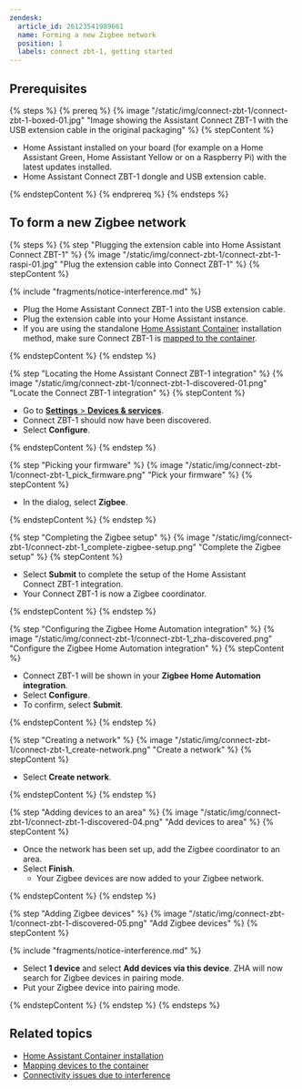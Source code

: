 ```yaml
---
zendesk:
  article_id: 26123541989661
  name: Forming a new Zigbee network
  position: 1
  labels: connect zbt-1, getting started
---
```


## Prerequisites

{% steps %}
{% prereq %}
{% image "/static/img/connect-zbt-1/connect-zbt-1-boxed-01.jpg" "Image showing the Assistant Connect&nbsp;ZBT-1 with the USB extension cable in the original packaging" %}
{% stepContent %}

- Home Assistant installed on your board (for example on a Home Assistant Green, Home Assistant Yellow or on a Raspberry Pi) with the latest updates installed.
- Home Assistant Connect&nbsp;ZBT-1 dongle and USB extension cable.

{% endstepContent %}
{% endprereq %}
{% endsteps %}

## To form a new Zigbee network

{% steps %}
{% step "Plugging the extension cable into Home Assistant Connect&nbsp;ZBT-1" %}
{% image "/static/img/connect-zbt-1/connect-zbt-1-raspi-01.jpg" "Plug the extension cable into Connect ZBT-1" %}
{% stepContent %}

{% include "fragments/notice-interference.md" %}

- Plug the Home Assistant Connect&nbsp;ZBT-1 into the USB extension cable.
- Plug the extension cable into your Home Assistant instance.
- If you are using the standalone [Home Assistant Container](https://www.home-assistant.io/docs/glossary/#home-assistant-container) installation method, make sure Connect ZBT-1 is [mapped to the container](https://www.home-assistant.io/installation/linux#exposing-devices).

{% endstepContent %}
{% endstep %}

{% step "Locating the Home Assistant Connect&nbsp;ZBT-1 integration" %}
{% image "/static/img/connect-zbt-1/connect-zbt-1-discovered-01.png" "Locate the Connect ZBT-1 integration" %}
{% stepContent %}

- Go to [**Settings** > **Devices & services**](https://my.home-assistant.io/redirect/integrations/).
- Connect ZBT-1 should now have been discovered.
- Select **Configure**.

{% endstepContent %}
{% endstep %}

{% step "Picking your firmware" %}
{% image "/static/img/connect-zbt-1/connect-zbt-1_pick_firmware.png" "Pick your firmware" %}
{% stepContent %}

- In the dialog, select **Zigbee**.

{% endstepContent %}
{% endstep %}

{% step "Completing the Zigbee setup" %}
{% image "/static/img/connect-zbt-1/connect-zbt-1_complete-zigbee-setup.png" "Complete the Zigbee setup" %}
{% stepContent %}

- Select **Submit** to complete the setup of the Home Assistant Connect&nbsp;ZBT-1 integration.
- Your Connect ZBT-1 is now a Zigbee coordinator.

{% endstepContent %}
{% endstep %}

{% step "Configuring the Zigbee Home Automation integration" %}
{% image "/static/img/connect-zbt-1/connect-zbt-1_zha-discovered.png" "Configure the Zigbee Home Automation integration" %}
{% stepContent %}

- Connect ZBT-1 will be shown in your **Zigbee Home Automation integration**.
- Select **Configure**.
- To confirm, select **Submit**.

{% endstepContent %}
{% endstep %}

{% step "Creating a network" %}
{% image "/static/img/connect-zbt-1/connect-zbt-1_create-network.png" "Create a network" %}
{% stepContent %}

- Select **Create network**.

{% endstepContent %}
{% endstep %}

{% step "Adding devices to an area" %}
{% image "/static/img/connect-zbt-1/connect-zbt-1-discovered-04.png" "Add devices to area" %}
{% stepContent %}

- Once the network has been set up, add the Zigbee coordinator to an area.
- Select **Finish**.
  - Your Zigbee devices are now added to your Zigbee network.

{% endstepContent %}
{% endstep %}

{% step "Adding Zigbee devices" %}
{% image "/static/img/connect-zbt-1/connect-zbt-1-discovered-05.png" "Add Zigbee devices" %}
{% stepContent %}

{% include "fragments/notice-interference.md" %}

- Select **1 device** and select **Add devices via this device**. ZHA will now search for Zigbee devices in pairing mode.
- Put your Zigbee device into pairing mode.

{% endstepContent %}
{% endstep %}
{% endsteps %}

## Related topics

- [Home Assistant Container installation](https://www.home-assistant.io/docs/glossary/#home-assistant-container)
- [Mapping devices to the container](https://www.home-assistant.io/installation/linux#exposing-devices)
- [Connectivity issues due to interference](/hc/en-us/articles/26124431414557)